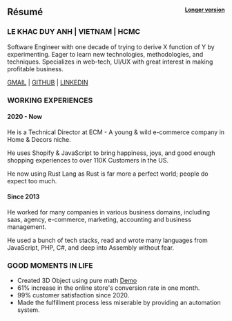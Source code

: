 ## Résumé <span style="font-size: 0.6em; float:right;">[Longer version](https://0xlkda.github.io/resume/long.pdf)</span>

### LE KHAC DUY ANH | VIETNAM | HCMC

Software Engineer with one decade of trying to derive X function of Y by experimenting.
Eager to learn new technologies, methodologies, and techniques.
Specializes in web-tech, UI/UX with great interest in making profitable business.

[GMAIL](mailto:lekhacduyanh@gmail.com) | [GITHUB](https://github.com/0xlkda) | [LINKEDIN](https://www.linkedin.com/in/lkda/) 

### WORKING EXPERIENCES

#### 2020 - Now

He is a Technical Director at ECM - A young & wild e-commerce company in Home & Decors niche.

He uses Shopify & JavaScript to bring happiness, joys, and good enough shopping experiences to over 110K Customers in the US.

He now using Rust Lang as Rust is far more a perfect world; people do expect too much.

#### Since 2013

He worked for many companies in various business domains, including saas, agency, e-commerce, marketing, accounting and business management.

He used a bunch of tech stacks, read and wrote many languages from JavaScript, PHP, C#, and deep into Assembly without fear. 

### GOOD MOMENTS IN LIFE

- Created 3D Object using pure math [Demo](https://0xlkda.github.io/notes/latest/3d.html) 
- 61% increase in the online store's conversion rate in one month.
- 99% customer satisfaction since 2020.
- Made the fulfillment process less miserable by providing an automation system.
